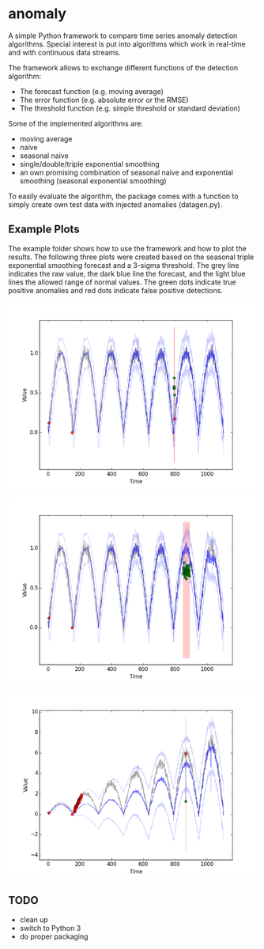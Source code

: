 # anomaly

A simple Python framework to compare time series anomaly detection algorithms. Special interest is put into algorithms
which work in real-time and with continuous data streams.

The framework allows to exchange different functions of the detection algorithm:

- The forecast function (e.g. moving average)
- The error function (e.g. absolute error or the RMSE)
- The threshold function (e.g. simple threshold or standard deviation)

Some of the implemented algorithms are:

- moving average
- naive
- seasonal naive
- single/double/triple exponential smoothing
- an own promising combination of seasonal naive and exponential smoothing (seasonal exponential smoothing)

To easily evaluate the algorithm, the package comes with a function to simply create own test data with injected
anomalies (datagen.py).

## Example Plots

The example folder shows how to use the framework and how to plot the results.
The following three plots were created based on the seasonal triple exponential smoothing forecast and a 3-sigma threshold.
The grey line indicates the raw value, the dark blue line the forecast, and the light blue lines the allowed range of normal values.
The green dots indicate true positive anomalies and red dots indicate false positive detections.

![cyclic_bump](output/png/cyclic_bump.png)

![cyclic_sagged](output/png/cyclic_sagged.png)

![grow_with_error](output/png/grow_with_error.png)

## TODO

- clean up
- switch to Python 3
- do proper packaging
